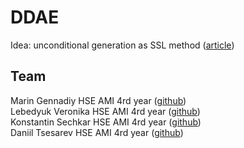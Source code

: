 # DDAE

Idea: unconditional generation as SSL method ([article](https://arxiv.org/pdf/2303.09769.pdf))

## Team

Marin Gennadiy HSE AMI 4rd year ([github](https://github.com/gennadiymarin))\
Lebedyuk Veronika  HSE AMI 4rd year ([github](https://github.com/nikalebed))\
Konstantin Sechkar  HSE AMI 4rd year ([github](https://github.com/kssechkar))\
Daniil Tsesarev HSE AMI 4rd year ([github](https://github.com/tsessk))
